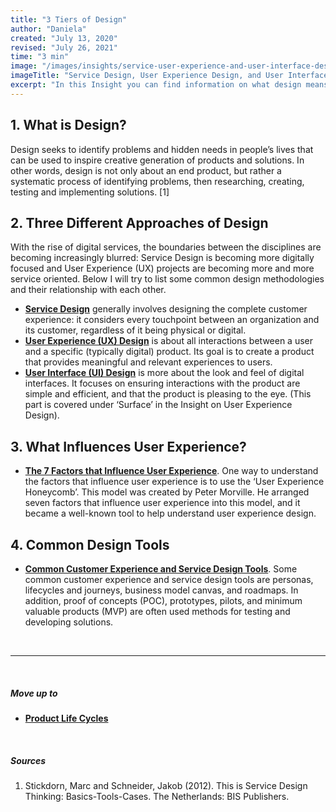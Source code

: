 ```yaml
---
title: "3 Tiers of Design"
author: "Daniela"
created: "July 13, 2020"
revised: "July 26, 2021"
time: "3 min"
image: "/images/insights/service-user-experience-and-user-interface-design.jpg"
imageTitle: "Service Design, User Experience Design, and User Interface Design"
excerpt: "In this Insight you can find information on what design means, and what the three tiers of design are."
---
```


## 1. What is Design?

Design seeks to identify problems and hidden needs in people’s lives that can be used to inspire creative generation of products and solutions. In other words, design is not only about an end product, but rather a systematic process of identifying problems, then researching, creating, testing and implementing solutions. [1]

## 2. Three Different Approaches of Design

With the rise of digital services, the boundaries between the disciplines are becoming increasingly blurred: Service Design is becoming more digitally focused and User Experience (UX) projects are becoming more and more service oriented. Below I will try to list some common design methodologies and their relationship with each other.

- [**Service Design**](/insights/service-design) generally involves designing the complete customer experience: it considers every touchpoint between an organization and its customer, regardless of it being physical or digital.
- [**User Experience (UX) Design**](/insights/ux-design) is about all interactions between a user and a specific (typically digital) product. Its goal is to create a product that provides meaningful and relevant experiences to users.
- [**User Interface (UI) Design**](/insights/ux-design/#25-surface) is more about the look and feel of digital interfaces. It focuses on ensuring interactions with the product are simple and efficient, and that the product is pleasing to the eye. (This part is covered under ‘Surface’ in the Insight on User Experience Design).

## 3. What Influences User Experience?

- [**The 7 Factors that Influence User Experience**](/insights/seven-factors-of-user-experience). One way to understand the factors that influence user experience is to use the ‘User Experience Honeycomb’. This model was created by Peter Morville. He arranged seven factors that influence user experience into this model, and it became a well-known tool to help understand user experience design.

## 4. Common Design Tools

- [**Common Customer Experience and Service Design Tools**](/insights/customer-experience-and-service-design-tools). Some common customer experience and service design tools are personas, lifecycles and journeys, business model canvas, and roadmaps. In addition, proof of concepts (POC), prototypes, pilots, and minimum valuable products (MVP) are often used methods for testing and developing solutions.

&nbsp;

***
&nbsp;

##### Move up to

- [**Product Life Cycles**](/insights/product-lifecycles)

&nbsp;

##### Sources

1. Stickdorn, Marc and Schneider, Jakob (2012). This is Service Design Thinking: Basics-Tools-Cases. The Netherlands: BIS Publishers.